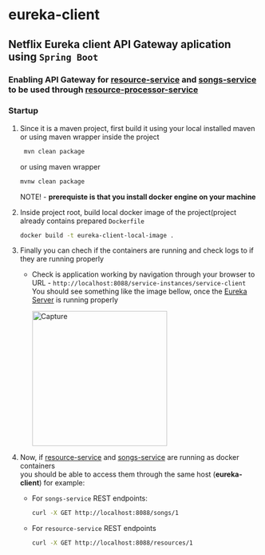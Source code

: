 # eureka-client

## Netflix Eureka client API Gateway aplication using `Spring Boot`
### Enabling API Gateway for [resource-service](https://github.com/Branjash/resource-service) and [songs-service](https://github.com/Branjash/songs-service) to be used through [resource-processor-service](https://github.com/Branjash/resource-processor)

### Startup

  1. Since it is a maven project, first build it using your local installed maven or using maven wrapper inside the project
     ```bash
      mvn clean package
     ```
      or using maven wrapper
      ```bash
      mvnw clean package
      ```
     NOTE! - **prerequiste is that you install docker engine on your machine**
  
  2. Inside project root, build local docker image of the project(project already contains prepared `Dockerfile`
     ```bash
     docker build -t eureka-client-local-image .
     ```
    
  4. Finally you can chech if the containers are running and check logs to if they are running properly
  
     - Check is application working by navigation through your browser to URL - `http://localhost:8088/service-instances/service-client` <br>
       You should see something like the image bellow, once the [Eureka Server](https://github.com/Branjash/eureka-server) is running properly <br>
       
       <img width="270" alt="Capture" src="https://user-images.githubusercontent.com/115099821/199920412-32d970eb-e982-4092-b2fc-5f0cbdbd8fe2.PNG">

  
  5. Now, if [resource-service](https://github.com/Branjash/resource-service) and [songs-service](https://github.com/Branjash/songs-service) are running as docker containers <br>
     you should be able to access them through the same host (**eureka-client**) for example:
     
        - For `songs-service` REST endpoints:  
          ```bash
          curl -X GET http://localhost:8088/songs/1
          ```
          
        - For `resource-service` REST endpoints
          ```bash
          curl -X GET http://localhost:8088/resources/1
          ```

